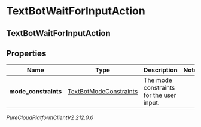 # TextBotWaitForInputAction

## TextBotWaitForInputAction

## Properties

|Name | Type | Description | Notes|
|------------ | ------------- | ------------- | -------------|
| **mode_constraints** | [TextBotModeConstraints](TextBotModeConstraints) | The mode constraints for the user input. | |



_PureCloudPlatformClientV2 212.0.0_
